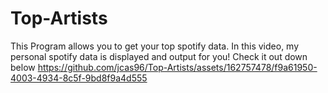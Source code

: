 ﻿# Top-Artists
This Program allows you to get your top spotify data. 
In this video, my personal spotify data is displayed and output for you!
Check it out down below
https://github.com/jcas96/Top-Artists/assets/162757478/f9a61950-4003-4934-8c5f-9bd8f9a4d555

